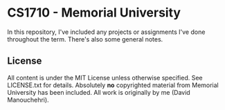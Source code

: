 # CS1710 - Memorial University

In this repository, I've included any projects or assignments I've done throughout the term. There's also some general notes.

## License

All content is under the MIT License unless otherwise specified. See LICENSE.txt for details. Absolutely **no** copyrighted material from Memorial University has been included. All work is originally by me (David Manouchehri).